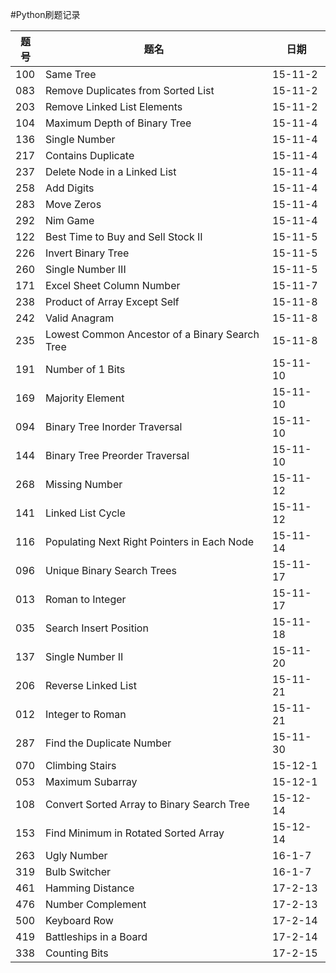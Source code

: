 #Python刷题记录

题号|题名|日期
---|----|---
100|Same Tree|15-11-2
083|Remove Duplicates from Sorted List|15-11-2
203|Remove Linked List Elements|15-11-2
104|Maximum Depth of Binary Tree|15-11-4
136|Single Number|15-11-4
217|Contains Duplicate|15-11-4
237|Delete Node in a Linked List|15-11-4
258|Add Digits|15-11-4
283|Move Zeros|15-11-4
292|Nim Game|15-11-4
122|Best Time to Buy and Sell Stock II|15-11-5
226|Invert Binary Tree|15-11-5
260|Single Number III|15-11-5
171|Excel Sheet Column Number|15-11-7
238|Product of Array Except Self|15-11-8
242|Valid Anagram|15-11-8
235|Lowest Common Ancestor of a Binary Search Tree|15-11-8
191|Number of 1 Bits|15-11-10
169|Majority Element|15-11-10
094|Binary Tree Inorder Traversal|15-11-10
144|Binary Tree Preorder Traversal|15-11-10
268|Missing Number|15-11-12
141|Linked List Cycle|15-11-12
116|Populating Next Right Pointers in Each Node|15-11-14
096|Unique Binary Search Trees|15-11-17
013|Roman to Integer|15-11-17
035|Search Insert Position|15-11-18
137|Single Number II|15-11-20
206|Reverse Linked List|15-11-21
012|Integer to Roman|15-11-21
287|Find the Duplicate Number|15-11-30
070|Climbing Stairs|15-12-1
053|Maximum Subarray|15-12-1
108|Convert Sorted Array to Binary Search Tree|15-12-14
153|Find Minimum in Rotated Sorted Array|15-12-14
263|Ugly Number|16-1-7
319|Bulb Switcher|16-1-7
461|Hamming Distance|17-2-13
476|Number Complement|17-2-13
500|Keyboard Row|17-2-14
419|Battleships in a Board|17-2-14
338|Counting Bits|17-2-15